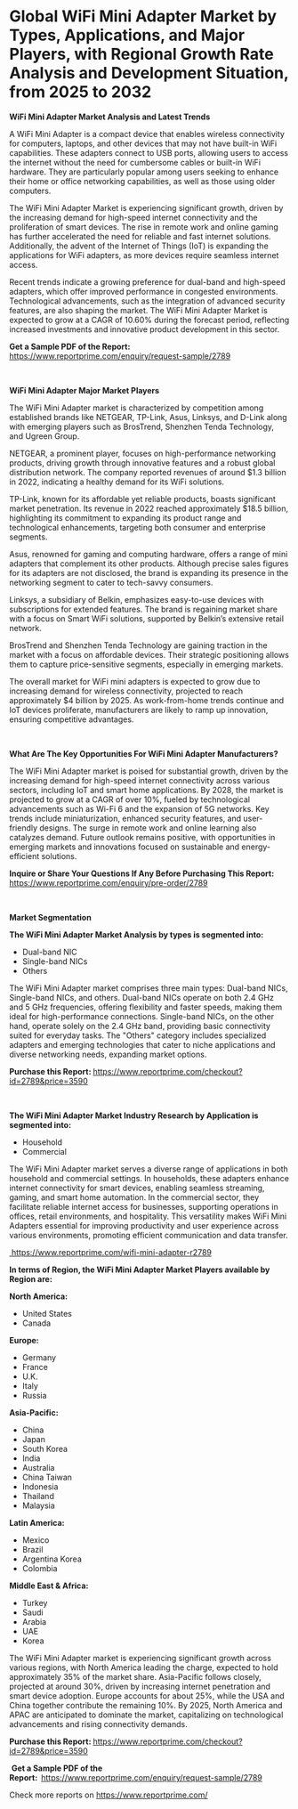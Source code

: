 <p><h1>Global WiFi Mini Adapter Market by Types, Applications, and Major Players, with Regional Growth Rate Analysis and Development Situation, from 2025 to 2032</h1></p><p><strong>WiFi Mini Adapter Market Analysis and Latest Trends</strong></p>
<p><p>A WiFi Mini Adapter is a compact device that enables wireless connectivity for computers, laptops, and other devices that may not have built-in WiFi capabilities. These adapters connect to USB ports, allowing users to access the internet without the need for cumbersome cables or built-in WiFi hardware. They are particularly popular among users seeking to enhance their home or office networking capabilities, as well as those using older computers.</p><p>The WiFi Mini Adapter Market is experiencing significant growth, driven by the increasing demand for high-speed internet connectivity and the proliferation of smart devices. The rise in remote work and online gaming has further accelerated the need for reliable and fast internet solutions. Additionally, the advent of the Internet of Things (IoT) is expanding the applications for WiFi adapters, as more devices require seamless internet access.</p><p>Recent trends indicate a growing preference for dual-band and high-speed adapters, which offer improved performance in congested environments. Technological advancements, such as the integration of advanced security features, are also shaping the market. The WiFi Mini Adapter Market is expected to grow at a CAGR of 10.60% during the forecast period, reflecting increased investments and innovative product development in this sector.</p></p>
<p><strong>Get a Sample PDF of the Report:&nbsp;</strong> <a href="https://www.reportprime.com/enquiry/request-sample/2789?utm_campaign=2202&utm_medium=2&utm_source=Github&utm_content=ia&utm_term=18032025&utm_id=wifi-mini-adapter">https://www.reportprime.com/enquiry/request-sample/2789</a></p>
<p>&nbsp;</p>
<p><strong>WiFi Mini Adapter Major Market Players</strong></p>
<p><p>The WiFi Mini Adapter market is characterized by competition among established brands like NETGEAR, TP-Link, Asus, Linksys, and D-Link along with emerging players such as BrosTrend, Shenzhen Tenda Technology, and Ugreen Group. </p><p>NETGEAR, a prominent player, focuses on high-performance networking products, driving growth through innovative features and a robust global distribution network. The company reported revenues of around $1.3 billion in 2022, indicating a healthy demand for its WiFi solutions.</p><p>TP-Link, known for its affordable yet reliable products, boasts significant market penetration. Its revenue in 2022 reached approximately $18.5 billion, highlighting its commitment to expanding its product range and technological enhancements, targeting both consumer and enterprise segments.</p><p>Asus, renowned for gaming and computing hardware, offers a range of mini adapters that complement its other products. Although precise sales figures for its adapters are not disclosed, the brand is expanding its presence in the networking segment to cater to tech-savvy consumers. </p><p>Linksys, a subsidiary of Belkin, emphasizes easy-to-use devices with subscriptions for extended features. The brand is regaining market share with a focus on Smart WiFi solutions, supported by Belkin’s extensive retail network.</p><p>BrosTrend and Shenzhen Tenda Technology are gaining traction in the market with a focus on affordable devices. Their strategic positioning allows them to capture price-sensitive segments, especially in emerging markets.</p><p>The overall market for WiFi mini adapters is expected to grow due to increasing demand for wireless connectivity, projected to reach approximately $4 billion by 2025. As work-from-home trends continue and IoT devices proliferate, manufacturers are likely to ramp up innovation, ensuring competitive advantages.</p></p>
<p>&nbsp;</p>
<p><strong>What Are The Key Opportunities For WiFi Mini Adapter Manufacturers?</strong></p>
<p><p>The WiFi Mini Adapter market is poised for substantial growth, driven by the increasing demand for high-speed internet connectivity across various sectors, including IoT and smart home applications. By 2028, the market is projected to grow at a CAGR of over 10%, fueled by technological advancements such as Wi-Fi 6 and the expansion of 5G networks. Key trends include miniaturization, enhanced security features, and user-friendly designs. The surge in remote work and online learning also catalyzes demand. Future outlook remains positive, with opportunities in emerging markets and innovations focused on sustainable and energy-efficient solutions.</p></p>
<p><strong>Inquire or Share Your Questions If Any Before Purchasing This Report:</strong> <a href="https://www.reportprime.com/enquiry/pre-order/2789?utm_campaign=2202&utm_medium=2&utm_source=Github&utm_content=ia&utm_term=18032025&utm_id=wifi-mini-adapter">https://www.reportprime.com/enquiry/pre-order/2789</a></p>
<p>&nbsp;</p>
<p><strong>Market Segmentation</strong></p>
<p><strong>The WiFi Mini Adapter Market Analysis by types is segmented into:</strong></p>
<p><ul><li>Dual-band NIC</li><li>Single-band NICs</li><li>Others</li></ul></p>
<p><p>The WiFi Mini Adapter market comprises three main types: Dual-band NICs, Single-band NICs, and others. Dual-band NICs operate on both 2.4 GHz and 5 GHz frequencies, offering flexibility and faster speeds, making them ideal for high-performance connections. Single-band NICs, on the other hand, operate solely on the 2.4 GHz band, providing basic connectivity suited for everyday tasks. The "Others" category includes specialized adapters and emerging technologies that cater to niche applications and diverse networking needs, expanding market options.</p></p>
<p><strong>Purchase this Report:&nbsp;</strong><a href="https://www.reportprime.com/checkout?id=2789&price=3590&utm_campaign=2202&utm_medium=2&utm_source=Github&utm_content=ia&utm_term=18032025&utm_id=wifi-mini-adapter">https://www.reportprime.com/checkout?id=2789&price=3590</a></p>
<p>&nbsp;</p>
<p><strong>The WiFi Mini Adapter Market Industry Research by Application is segmented into:</strong></p>
<p><ul><li>Household</li><li>Commercial</li></ul></p>
<p><p>The WiFi Mini Adapter market serves a diverse range of applications in both household and commercial settings. In households, these adapters enhance internet connectivity for smart devices, enabling seamless streaming, gaming, and smart home automation. In the commercial sector, they facilitate reliable internet access for businesses, supporting operations in offices, retail environments, and hospitality. This versatility makes WiFi Mini Adapters essential for improving productivity and user experience across various environments, promoting efficient communication and data transfer.</p></p>
<p><a href="https://www.reportprime.com/wifi-mini-adapter-r2789?utm_campaign=2202&utm_medium=2&utm_source=Github&utm_content=ia&utm_term=18032025&utm_id=wifi-mini-adapter">&nbsp;https://www.reportprime.com/wifi-mini-adapter-r2789</a></p>
<p><strong>In terms of Region, the WiFi Mini Adapter Market Players available by Region are:</strong></p>
<p>
    <p> <strong> North America: </strong>
        <ul>
            <li>United States</li>
            <li>Canada</li>
        </ul>
        </p> 
    <p> <strong> Europe: </strong>
        <ul>
            <li>Germany</li>
            <li>France</li>
            <li>U.K.</li>
            <li>Italy</li>
            <li>Russia</li>
        </ul>
        </p> 
    <p> <strong> Asia-Pacific: </strong>
        <ul>
            <li>China</li>
            <li>Japan</li>
            <li>South Korea</li>
            <li>India</li>
            <li>Australia</li>
            <li>China Taiwan</li>
            <li>Indonesia</li>
            <li>Thailand</li>
            <li>Malaysia</li>
        </ul>
        </p> 
    <p> <strong> Latin America: </strong>
        <ul>
            <li>Mexico</li>
            <li>Brazil</li>
            <li>Argentina Korea</li>
            <li>Colombia</li>
        </ul>
        </p> 
    <p> <strong> Middle East & Africa: </strong>
        <ul>
            <li>Turkey</li>
            <li>Saudi</li>
            <li>Arabia</li>
            <li>UAE</li>
            <li>Korea</li>
        </ul>
    </p>
    </p>
<p><p>The WiFi Mini Adapter market is experiencing significant growth across various regions, with North America leading the charge, expected to hold approximately 35% of the market share. Asia-Pacific follows closely, projected at around 30%, driven by increasing internet penetration and smart device adoption. Europe accounts for about 25%, while the USA and China together contribute the remaining 10%. By 2025, North America and APAC are anticipated to dominate the market, capitalizing on technological advancements and rising connectivity demands.</p></p>
<p><strong>Purchase this Report: </strong><a href="https://www.reportprime.com/checkout?id=2789&price=3590&utm_campaign=2202&utm_medium=2&utm_source=Github&utm_content=ia&utm_term=18032025&utm_id=wifi-mini-adapter">https://www.reportprime.com/checkout?id=2789&price=3590</a></p>
<p>&nbsp;<strong>Get a Sample PDF of the Report:&nbsp;&nbsp;</strong><a href="https://www.reportprime.com/enquiry/request-sample/2789?utm_campaign=2202&utm_medium=2&utm_source=Github&utm_content=ia&utm_term=18032025&utm_id=wifi-mini-adapter">https://www.reportprime.com/enquiry/request-sample/2789</a></p>
<p><strong></strong></p>
<p>Check more reports on <a href="https://www.reportprime.com/?utm_campaign=2202&utm_medium=2&utm_source=Github&utm_content=ia&utm_term=18032025&utm_id=wifi-mini-adapter">https://www.reportprime.com/</a></p>